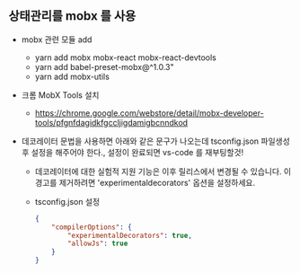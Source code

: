 ## 상태관리를 mobx 를 사용

-   mobx 관련 모듈 add

    -   yarn add mobx mobx-react mobx-react-devtools
    -   yarn add babel-preset-mobx@^1.0.3"
    -   yarn add mobx-utils

-   크롬 MobX Tools 설치

    -   https://chrome.google.com/webstore/detail/mobx-developer-tools/pfgnfdagidkfgccljigdamigbcnndkod

-   데코레이터 문법을 사용하면 아래와 같은 문구가 나오는데 tsconfig.json 파일생성 후 설정을 해주어야 한다., 설정이 완료되면 vs-code 를 재부팅할것!

    -   데코레이터에 대한 실험적 지원 기능은 이후 릴리스에서 변경될 수 있습니다. 이 경고를 제거하려면 'experimentaldecorators' 옵션을 설정하세요.

    -   tsconfig.json 설정

        ```json
        {
        	"compilerOptions": {
        		"experimentalDecorators": true,
        		"allowJs": true
        	}
        }
        ```

